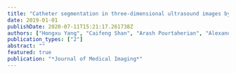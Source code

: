 ```yaml
---
title: "Catheter segmentation in three-dimensional ultrasound images by feature fusion and model fitting"
date: 2019-01-01
publishDate: 2020-07-11T15:21:17.261738Z
authors: ["Hongxu Yang", "Caifeng Shan", "Arash Pourtaherian", "Alexander F Kolen", " others"]
publication_types: ["2"]
abstract: ""
featured: true
publication: "*Journal of Medical Imaging*"
---
```


